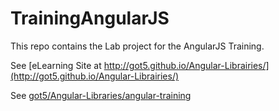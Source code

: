 TrainingAngularJS
=================

This repo  contains the Lab project for the AngularJS Training.

See [eLearning Site at http://got5.github.io/Angular-Librairies/](http://got5.github.io/Angular-Librairies/)

See [got5/Angular-Libraries/angular-training](https://github.com/got5/Angular-Librairies/tree/master/angular-training)

